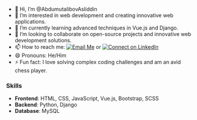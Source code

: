 - 👋 Hi, I’m @AbdumutalibovAsliddin
- 👀 I’m interested in web development and creating innovative web applications.
- 🌱 I’m currently learning advanced techniques in Vue.js and Django.
- 💞️ I’m looking to collaborate on open-source projects and innovative web development solutions.
- 📫 How to reach me: [![Email Me](https://img.shields.io/badge/Email-Me-blue)](mailto:asliddinabdumutalibov74@gmail.com) or [![Connect on LinkedIn](https://img.shields.io/badge/Connect-on%20LinkedIn-blue)]([https://www.linkedin.com/in/asliddin-abdumutalibov-1b4aa8278](https://www.linkedin.com/in/asliddin-abdumutalibov-1b4aa8278))
- 😄 Pronouns: He/Him
- ⚡ Fun fact: I love solving complex coding challenges and am an avid chess player.

### Skills
- **Frontend**: HTML, CSS, JavaScript, Vue.js, Bootstrap, SCSS
- **Backend**: Python, Django
- **Database**: MySQL
